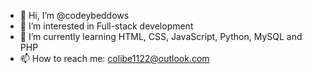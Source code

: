 - 👋 Hi, I’m @codeybeddows
- 👀 I’m interested in Full-stack development
- 🌱 I’m currently learning HTML, CSS, JavaScript, Python, MySQL and PHP
- 📫 How to reach me: colibe1122@outlook.com

<!---
codeybeddows/codeybeddows is a ✨ special ✨ repository because its `README.md` (this file) appears on your GitHub profile.
You can click the Preview link to take a look at your changes.
--->
